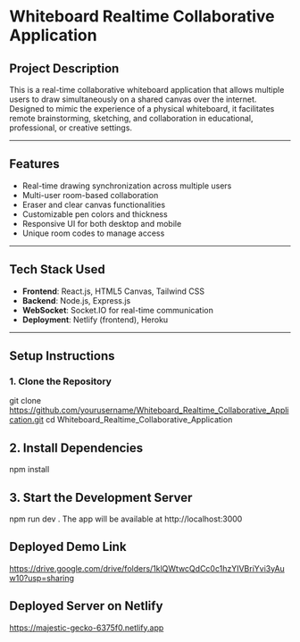 
# Whiteboard Realtime Collaborative Application

## Project Description

This is a real-time collaborative whiteboard application that allows multiple users to draw simultaneously on a shared canvas over the internet. Designed to mimic the experience of a physical whiteboard, it facilitates remote brainstorming, sketching, and collaboration in educational, professional, or creative settings.

---

## Features

-  Real-time drawing synchronization across multiple users
-  Multi-user room-based collaboration
-  Eraser and clear canvas functionalities
-  Customizable pen colors and thickness
-  Responsive UI for both desktop and mobile
-  Unique room codes to manage access

---

## Tech Stack Used

- **Frontend**: React.js, HTML5 Canvas, Tailwind CSS
- **Backend**: Node.js, Express.js
- **WebSocket**: Socket.IO for real-time communication
- **Deployment**: Netlify (frontend), Heroku 

---

## Setup Instructions

### 1. Clone the Repository
git clone https://github.com/yourusername/Whiteboard_Realtime_Collaborative_Application.git
cd Whiteboard_Realtime_Collaborative_Application

## 2. Install Dependencies
npm install

## 3. Start the Development Server 
npm run dev .
The app will be available at http://localhost:3000

## Deployed Demo Link
   https://drive.google.com/drive/folders/1klQWtwcQdCc0c1hzYIVBriYvi3yAuw10?usp=sharing

## Deployed Server on Netlify
   https://majestic-gecko-6375f0.netlify.app


